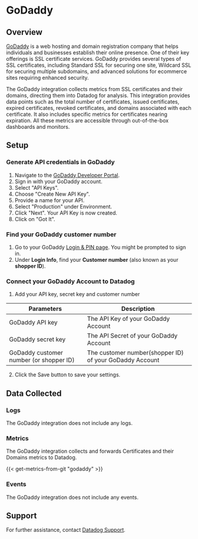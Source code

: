 # GoDaddy

## Overview
[GoDaddy][5] is a web hosting and domain registration company that helps individuals and businesses establish their online presence. One of their key offerings is SSL certificate services. GoDaddy provides several types of SSL certificates, including Standard SSL for securing one site, Wildcard SSL for securing multiple subdomains, and advanced solutions for ecommerce sites requiring enhanced security.

The GoDaddy integration collects metrics from SSL certificates and their domains, directing them into Datadog for analysis. This integration provides data points such as the total number of certificates, issued certificates, expired certificates, revoked certificates, and domains associated with each certificate. It also includes specific metrics for certificates nearing expiration. All these metrics are accessible through out-of-the-box dashboards and monitors.

## Setup

### Generate API credentials in GoDaddy

1. Navigate to the [GoDaddy Developer Portal][1].
2. Sign in with your GoDaddy account.
3. Select "API Keys".
4. Choose "Create New API Key".
5. Provide a name for your API.
6. Select "Production" under Environment.
7. Click "Next". Your API Key is now created.
8. Click on "Got It".

### Find your GoDaddy customer number

1. Go to your GoDaddy [Login & PIN page][2]. You might be prompted to sign in.
2. Under **Login Info**, find your **Customer number** (also known as your **shopper ID**).

### Connect your GoDaddy Account to Datadog

1. Add your API key, secret key and customer number

| Parameters                               | Description                                                  |
| ---------------------------------------- | ------------------------------------------------------------ |
| GoDaddy API key                          | The API Key of your GoDaddy Account                          |
| GoDaddy secret key                       | The API Secret of your GoDaddy Account                       |
| GoDaddy customer number (or shopper ID)  | The customer number(shopper ID) of your GoDaddy Account      |

2. Click the Save button to save your settings.

## Data Collected

### Logs

The GoDaddy integration does not include any logs.

### Metrics

The GoDaddy integration collects and forwards Certificates and their Domains metrics to Datadog.

{{< get-metrics-from-git "godaddy" >}}

### Events

The GoDaddy integration does not include any events.

## Support

For further assistance, contact [Datadog Support][4].

[1]: https://developer.godaddy.com/
[2]: https://sso.godaddy.com/security
[3]: https://developer.godaddy.com/doc/
[4]: https://docs.datadoghq.com/help/
[5]: https://www.godaddy.com/en-in